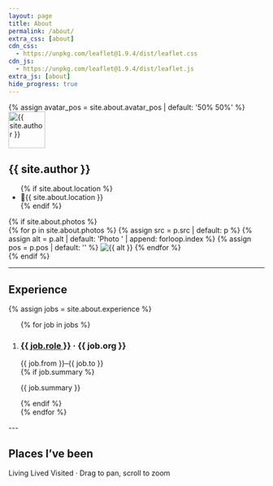 ```yaml
---
layout: page
title: About
permalink: /about/
extra_css: [about]
cdn_css:
  - https://unpkg.com/leaflet@1.9.4/dist/leaflet.css
cdn_js:
  - https://unpkg.com/leaflet@1.9.4/dist/leaflet.js
extra_js: [about]
hide_progress: true
---
```


<section class="about-hero">
  {% assign avatar_pos = site.about.avatar_pos | default: '50% 50%' %}
  <img class="about-avatar" src="{{ site.author_avatar | relative_url }}" alt="{{ site.author }}" width="72" height="72" style="object-position: {{ avatar_pos }};">
  <div class="about-intro">
    <h2 class="about-name">{{ site.author }}</h2>
    <ul class="about-meta">
      {% if site.about.location %}<li><span class="emoji">📍</span>{{ site.about.location }}</li>{% endif %}
    </ul>
  </div>
  {% if site.about.photos %}
  <div class="about-photos">
    {% for p in site.about.photos %}
      {% assign src = p.src | default: p %}
      {% assign alt = p.alt | default: 'Photo ' | append: forloop.index %}
      {% assign pos = p.pos | default: '' %}
      <img src="{{ src | relative_url }}" alt="{{ alt }}" loading="lazy"{% if pos %} style="object-position: {{ pos }};"{% endif %}>
    {% endfor %}
  </div>
  {% endif %}
</section>

---

## Experience

{% assign jobs = site.about.experience %}

<ol class="timeline">
  {% for job in jobs %}
  <li class="timeline-item">
    <div class="timeline-dot" aria-hidden="true"></div>
    <div class="timeline-body">
      <div class="timeline-head">
        <h3><a href="{{ job.url }}" target="_blank" rel="noopener">{{ job.role }}</a> · {{ job.org }}</h3>
        <span class="timeline-when">{{ job.from }}–{{ job.to }}</span>
      </div>
      {% if job.summary %}<p>{{ job.summary }}</p>{% endif %}
    </div>
  </li>
  {% endfor %}
</ol>
---

## Places I’ve been

<div id="placesMap" class="places-map" aria-label="Map of places I've been"></div>
<div class="map-legend" aria-label="Legend">
  <span class="leg living"></span> Living
  <span class="leg lived"></span> Lived
  <span class="leg visited"></span> Visited
  <span class="sep">·</span>
  <span class="hint">Drag to pan, scroll to zoom</span>
</div>

<script>
  window.ABOUT_PLACES = {{ site.about.places | jsonify }};
</script>
